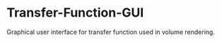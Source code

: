 Transfer-Function-GUI
=====================

Graphical user interface for transfer function used in volume rendering.


